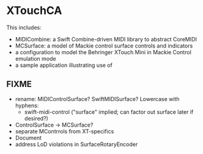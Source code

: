 # XTouchCA

This includes:
- MIDICombine: a Swift Combine-driven MIDI library to abstract CoreMIDI
- MCSurface: a model of Mackie control surface controls and indicators
- a configuration to model the Behringer XTouch Mini in Mackie Control emulation mode
- a sample application illustrating use of 


## FIXME

- rename: MIDIControlSurface? SwiftMIDISurface? Lowercase with hyphens:
  - swift-midi-control ("surface" implied; can factor out surface later if desired?)
- ControlSurface -> MCSurface?
- separate MContrrols from XT-specifics
- Document
- address LoD violations in SurfaceRotaryEncoder
